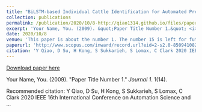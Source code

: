 ```yaml
---
title: "BiLSTM-based Individual Cattle Identification for Automated Precision Livestock Farming"
collection: publications
permalink: /publication/2020/10/8-http://qiao1314.github.io/files/paper14.pdf
excerpt: 'Your Name, You. (2009). &quot;Paper Title Number 1.&quot; <i>Journal 1</i>. 1(14).'
date: 2020/10/8
venue: 'This paper is about the number 1. The number 15 is left for future work.'
paperurl: 'http://www.scopus.com/inward/record.url?eid=2-s2.0-85094108275&partnerID=MN8TOARS'
citation: 'Y Qiao, D Su, H Kong, S Sukkarieh, S Lomax, C Clark 2020 IEEE 16th International Conference on Automation Science and ...'
---
```


<a href='http://www.scopus.com/inward/record.url?eid=2-s2.0-85094108275&partnerID=MN8TOARS'>Download paper here</a>

Your Name, You. (2009). &quot;Paper Title Number 1.&quot; <i>Journal 1</i>. 1(14).

Recommended citation: Y Qiao, D Su, H Kong, S Sukkarieh, S Lomax, C Clark 2020 IEEE 16th International Conference on Automation Science and ...